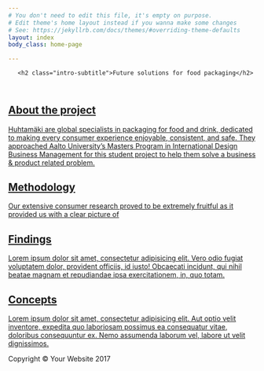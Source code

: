 ```yaml
---
# You don't need to edit this file, it's empty on purpose.
# Edit theme's home layout instead if you wanna make some changes
# See: https://jekyllrb.com/docs/themes/#overriding-theme-defaults
layout: index
body_class: home-page

---
```


<header class="bg-primary text-white">
  <div class="container text-center">
      <object type="image/svg+xml" data="assets/pictures/huhtamaki-logo.svg" class="huhtamaki-logo"></object>

      <h2 class="intro-subtitle">Future solutions for food packaging</h2>
  </div>
</header>

<section id="about">
  <div class="container">
    <div class="row">
      <div class="col-lg-8 mx-auto">
        <a href="about">
        <h2>About the project</h2>
        <p class="lead">
        Huhtamäki are global specialists in packaging for food and drink, dedicated to making every consumer experience enjoyable, consistent, and safe. They approached Aalto University’s Masters Program in International Design Business Management for this student project to help them solve a business & product related problem.
        </p>
        </a>
      </div>
    </div>
  </div>
</section>

<section id="methodology" class="bg-light">
  <div class="container">
    <div class="row">
      <div class="col-lg-8 mx-auto">
        <a href="methodology/">
        <h2>Methodology</h2>
        <p class="lead">
        Our extensive consumer research proved to be extremely fruitful as it provided us with a clear picture of
        </p>
        </a>
      </div>
    </div>
  </div>
</section>

<section id="findings">
  <div class="container">
    <div class="row">
      <div class="col-lg-8 mx-auto">
        <a href="findings/">
        <h2>Findings</h2>
        <p class="lead">Lorem ipsum dolor sit amet, consectetur adipisicing elit. Vero odio fugiat voluptatem dolor, provident officiis, id iusto! Obcaecati incidunt, qui nihil beatae magnam et repudiandae ipsa exercitationem, in, quo totam.</p>
        </a>
      </div>
    </div>
  </div>
</section>

<section id="concepts" class="bg-light">
  <div class="container">
    <div class="row">
      <div class="col-lg-8 mx-auto">
        <a href="concepts/">
        <h2>Concepts</h2>
        <p class="lead">Lorem ipsum dolor sit amet, consectetur adipisicing elit. Aut optio velit inventore, expedita quo laboriosam possimus ea consequatur vitae, doloribus consequuntur ex. Nemo assumenda laborum vel, labore ut velit dignissimos.</p>
        </a>
      </div>
    </div>
  </div>
</section>

<!-- Footer -->
<footer class="py-5 bg-dark">
  <div class="container">
    <p class="m-0 text-center text-white">Copyright &copy; Your Website 2017</p>
  </div>
  <!-- /.container -->
</footer>
